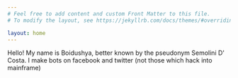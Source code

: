 ```yaml
---
# Feel free to add content and custom Front Matter to this file.
# To modify the layout, see https://jekyllrb.com/docs/themes/#overriding-theme-defaults

layout: home
---
```

Hello! My name is Boidushya, better known by the pseudonym Semolini D' Costa. I make bots on facebook and twitter (not those which hack into mainframe)
